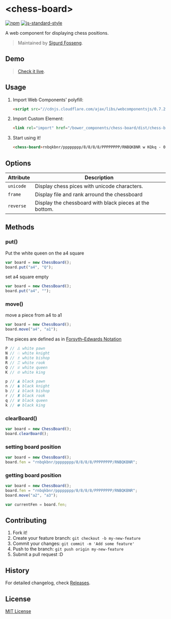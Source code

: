 # &lt;chess-board&gt;

[![npm][npm-image]][npm-url]
[![js-standard-style][standard-style-image]][standard-style-url]

[npm-image]: https://img.shields.io/npm/v/chess-board.svg?style=flat
[npm-url]: https://npmjs.org/package/chess-board
[standard-style-image]: https://img.shields.io/badge/code%20style-standard-brightgreen.svg?style=flat
[standard-style-url]: https://github.com/feross/standard

A web component for displaying chess positions.

> Maintained by [Sigurd Fosseng](https://github.com/laat).

## Demo

> [Check it live](http://laat.github.io/chess-board).

## Usage

1. Import Web Components' polyfill:

    ```html
    <script src="//cdnjs.cloudflare.com/ajax/libs/webcomponentsjs/0.7.21/webcomponents.min.js"></script>
    ```

2. Import Custom Element:

    ```html
    <link rel="import" href="/bower_components/chess-board/dist/chess-board.html">
    ```

3. Start using it!

    ```html
    <chess-board>rnbqkbnr/pppppppp/8/8/8/8/PPPPPPPP/RNBQKBNR w KQkq - 0 1</chess-board>
    ```

## Options

Attribute  | Description
---        | ---
`unicode`  | Display chess pices with unicode characters.
`frame`   | Display file and rank arround the chessboard
`reverse`  | Display the chessboard with black pieces at the bottom.

## Methods

### put()
Put the white queen on the a4 square
```js
var board = new ChessBoard();
board.put("a4", "Q");
```

set a4 square empty
```js
var board = new ChessBoard();
board.put("a4", "");
```

### move()
move a piece from a4 to a1
```js
var board = new ChessBoard();
board.move("a4", "a1");
```

The pieces are defined as in [Forsyth–Edwards Notation](https://en.wikipedia.org/wiki/Forsyth%E2%80%93Edwards_Notation)

```js
P // ♙ white pawn
N // ♘ white knight
B // ♗ white bishop
R // ♖ white rook
Q // ♕ white queen
K // ♔ white king

p // ♟ black pawn
n // ♞ black knight
b // ♝ black bishop
r // ♜ black rook
q // ♛ black queen
k // ♚ black king
```

### clearBoard()

```js
var board = new ChessBoard();
board.clearBoard();
```

### setting board position
```js
var board = new ChessBoard();
board.fen = "rnbqkbnr/pppppppp/8/8/8/8/PPPPPPPP/RNBQKBNR";
```

### getting board position
```js
var board = new ChessBoard();
board.fen = "rnbqkbnr/pppppppp/8/8/8/8/PPPPPPPP/RNBQKBNR";
board.move("a2", "a3");

var currentFen = board.fen;
```

## Contributing

1. Fork it!
2. Create your feature branch: `git checkout -b my-new-feature`
3. Commit your changes: `git commit -m 'Add some feature'`
4. Push to the branch: `git push origin my-new-feature`
5. Submit a pull request :D

## History

For detailed changelog, check [Releases](https://github.com/laat/chess-board/releases).

## License

[MIT License](http://opensource.org/licenses/MIT)
